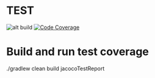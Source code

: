 # TEST

![alt build](https://travis-ci.org/sudhirsinha-github/SampleVertxTestApp.svg?branch=master) [![Code Coverage](https://img.shields.io/codecov/c/github/pvorb/property-providers/develop.svg)](https://codecov.io/github/pvorb/property-providers?branch=develop)

# Build and run test coverage
 ./gradlew clean build jacocoTestReport
